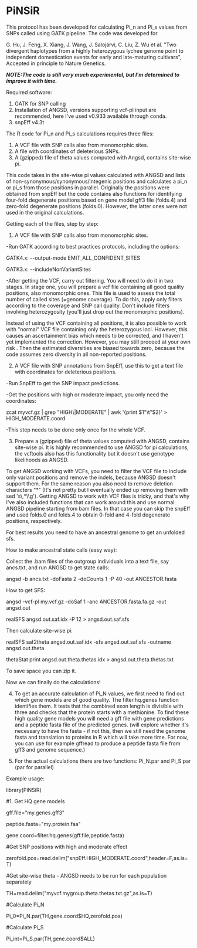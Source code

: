 # PiNSiR

This protocol has been developed for calculating Pi_n and Pi_s values from SNPs called using GATK pipeline. The code was developed for

G. Hu, J. Feng, X. Xiang, J. Wang, J. Salojärvi, C. Liu, Z. Wu et al. "Two divergent haplotypes from a highly heterozygous lychee genome point to independent domestication events for early and late-maturing cultivars", Accepted in principle to Nature Genetics.


***NOTE:The code is still very much experimental, but I'm determined to improve it with time.***

Required software:
 1. GATK for SNP calling
 2. Installation of ANGSD, versions supporting vcf-pl input are recommended, here I've used v0.933 available through conda.
 3. snpEff v4.3t
 
The R code for Pi_n and Pi_s calculations requires three files:
   1. A VCF file with SNP calls also from monomorphic sites.
   2. A file with coordinates of deleterious SNPs.
   3. A (gzipped) file of theta values computed with Angsd, contains site-wise pi.

This code takes in the site-wise pi values calculated with ANGSD and lists of non-synonymous/synonymous/integenic positions and calculates a pi_n or pi_s from those positions in parallel. Originally the positions were obtained from snpEff but the code contains also functions for identifying four-fold degenerate positions based on gene model gff3 file (folds.4) and zero-fold degenerate positions (folds.0). However, the latter ones were not used in the original calculations. 

Getting each of the files, step by step:

1. A VCF file with SNP calls also from monomorphic sites.

-Run GATK according to best practices protocols, including the options:

   GATK4.x: --output-mode EMIT_ALL_CONFIDENT_SITES
   
   GATK3.x: --includeNonVariantSites
   
-After getting the VCF, carry out filtering. You will need to do it in two stages.
 In stage one, you will prepare a vcf file containing all good quality positions, also monomorphic ones. 
 This file is used to assess the total number of called sites (=genome coverage). To do this, apply only 
 filters according to the coverage and SNP call quality. Don't include filters involving heterozygosity
 (you'll just drop out the monomorphic positions). 
 
 Instead of using the VCF containing all positions, it is also possible to work with "normal" 
 VCF file containing only the heterozygous loci. However, this causes an ascertainment bias
 which needs to be corrected, and I haven't yet implemented the correction. However,
 you may still proceed at your own risk . Then the estimated diversities are biased towards 
 zero, because the code assumes zero diversity in all non-reported positions.

2. A VCF file with SNP annotations from SnpEff, use this to get a text
file with coordinates for deleterious positions.

-Run SnpEff to get the SNP impact predictions.

-Get the positions with high or moderate impact, you only need the coordinates:

zcat myvcf.gz | grep "HIGH\\|MODERATE" |  awk '{print $1"\t"$2}' > HIGH_MODERATE.coord 

-This step needs to be done only once for the whole VCF. 

3. Prepare a (gzipped) file of theta values computed with ANGSD,
contains site-wise pi. It is highly recommended to use ANGSD for pi calculations, the vcftools also has this functionality but it doesn't use genotype
likelihoods as ANGSD.

To get ANGSD working with VCFs, you need to filter the VCF file to include only variant positions and remove the indels, because ANGSD doesn't support them. For the same reason you also need to remove deletion characters "\*"
 (It's not pretty but I eventually ended up removing them with sed 's\\,\*\\\\g'). Getting ANGSD to work with VCF files is tricky, and that's why I've also included functions that can work around this and use normal ANGSD pipeline starting from bam files. In that case you can skip the snpEff and used folds.0 and folds.4 to obtain 0-fold and 4-fold degenerate positions, respectively. 

For best results you need to have an ancestral genome to get an unfolded sfs.

How to make ancestral state calls (easy way):

Collect the .bam files of the outgroup individuals into a text file, say ancs.txt, 
and run ANGSD to get state calls:

   angsd -b ancs.txt -doFasta 2 -doCounts 1 -P 40 -out ANCESTOR.fasta

How to get SFS:

angsd -vcf-pl my.vcf.gz -doSaf 1 -anc ANCESTOR.fasta.fa.gz -out angsd.out

realSFS angsd.out.saf.idx -P 12 > angsd.out.saf.sfs

Then calculate site-wise pi:

realSFS saf2theta angsd.out.saf.idx -sfs angsd.out.saf.sfs -outname angsd.out.theta

thetaStat print angsd.out.theta.thetas.idx > angsd.out.theta.thetas.txt

To save space you can zip it.

Now we can finally do the calculations!

4. To get an accurate calculation of Pi_N values, we first need to find out which 
gene models are of good quality. The filter.hq.genes function identifies them.
It tests that the combined exon length is divisible with three and checks that the 
protein starts with a methionine. To find these high quality gene models you 
will need a gff file with gene predictions and a peptide fasta file of the 
predicted genes. 
(will explore whether it's necessary to have the fasta - if not this,
then we still need the genome fasta and translation to proteins in
R which will take more time. For now, you can use for example gffread to produce a peptide
fasta file from gff3 and genome sequence.)

5. For the actual calculations there are two functions: Pi_N.par and Pi_S.par (par for parallel)

Example usage:

library(PiNSiR)

#1. Get HQ gene models

gff.file="my.genes.gff3"

peptide.fasta="my.protein.faa"

gene.coord=filter.hq.genes(gff.file,peptide.fasta)

#Get SNP positions with high and moderate effect

zerofold.pos=read.delim("snpEff.HIGH_MODERATE.coord",header=F,as.is=T)

#Get site-wise theta - ANGSD needs to be run for each population separately

TH=read.delim("myvcf.mygroup.theta.thetas.txt.gz",as.is=T)

#Calculate Pi_N

Pi_0=Pi_N.par(TH,gene.coord$HQ,zerofold.pos)

#Calculate Pi_S

Pi_int=Pi_S.par(TH,gene.coord$ALL)
